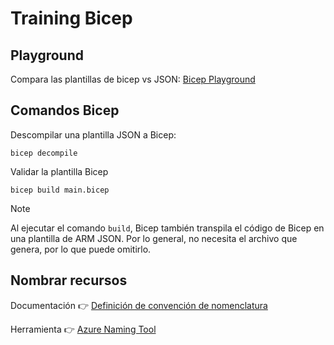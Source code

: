 # Training Bicep

## Playground
Compara las plantillas de bicep vs JSON: [Bicep Playground](https://azure.github.io/bicep/)

## Comandos Bicep
Descompilar una plantilla JSON a Bicep:
```bicep
bicep decompile
```

Validar la plantilla Bicep
```bicep
bicep build main.bicep
```
> [!NOTE]
> Al ejecutar el comando `build`, Bicep también transpila el código de Bicep en una plantilla de ARM JSON. Por lo general, no necesita el archivo que genera, por lo que puede omitirlo.

## Nombrar recursos
Documentación 👉 [Definición de convención de nomenclatura](https://learn.microsoft.com/es-es/azure/cloud-adoption-framework/ready/azure-best-practices/resource-naming)

Herramienta 👉 [Azure Naming Tool](https://github.com/mspnp/AzureNamingTool/wiki/Run-as-a-Docker-Image)
